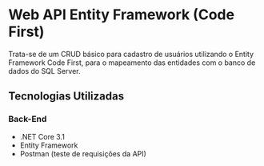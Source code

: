 # Web API Entity Framework (Code First)

Trata-se de um CRUD básico para cadastro de usuários utilizando o Entity Framework Code First, para o mapeamento das entidades com o banco de dados do SQL Server.

## Tecnologias Utilizadas

### Back-End

- .NET Core 3.1
- Entity Framework
- Postman (teste de requisições da API)

